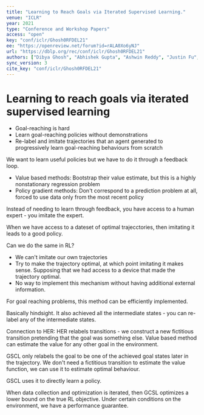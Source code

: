 ```yaml
---
title: "Learning to Reach Goals via Iterated Supervised Learning."
venue: "ICLR"
year: 2021
type: "Conference and Workshop Papers"
access: "open"
key: "conf/iclr/Ghosh0RFDEL21"
ee: "https://openreview.net/forum?id=rALA0Xo6yNJ"
url: "https://dblp.org/rec/conf/iclr/Ghosh0RFDEL21"
authors: ["Dibya Ghosh", "Abhishek Gupta", "Ashwin Reddy", "Justin Fu", "Coline Manon Devin", "Benjamin Eysenbach", "Sergey Levine"]
sync_version: 3
cite_key: "conf/iclr/Ghosh0RFDEL21"
---
```

# Learning to reach goals via iterated supervised learning

- Goal-reaching is hard
- Learn goal-reaching policies without demonstrations
- Re-label and imitate trajectories that an agent generated to progressively learn goal-reaching behaviours from scratch


We want to learn useful policies but we have to do it through a feedback loop.

 - Value based methods: Bootstrap their value estimate, but this is a highly nonstationary regression problem
 - Policy gradient methods: Don't correspond to a prediction problem at all, forced to use data only from the most recent policy


Instead of needing to learn through feedback, you have access to a human expert - you imitate the expert.

When we have access to a dateset of optimal trajecctories, then imitating it leads to a good policy.

Can we do the same in RL?
 - We can't imitate our own trajectories
 - Try to make the trajectory optimal, at which point imitating it makes sense. Supposing that we had access to a device that made the trajectory optimal.
 - No way to implement this mechanism without having additional external information.


For goal reaching problems, this method can be efficiently implemented.

Basically hindsight. It also achieved all the intermediate states - you can re-label any of the intermediate states.

Connection to HER: HER relabels transitions - we construct a new fictitious transition pretending that the goal was something else. Value based method can estimate the value for any other goal in the environment.

GSCL only relabels the goal to be one of the achieved goal states later in the trajectory. We don't need a fictitious transition to estimate the value function, we can use it to estimate optimal behaviour.

GSCL uses it to directly learn a policy.

When data collection and optimization is iterated, then GCSL optimizes a lower bound on the true RL objective. Under certain conditions on the environment, we have a performance guarantee.